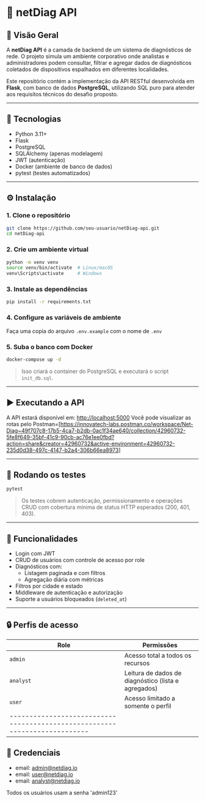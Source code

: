 # 📡 netDiag API

## 🧩 Visão Geral

A **netDiag API** é a camada de backend de um sistema de diagnósticos de rede. O projeto simula um ambiente corporativo onde analistas e administradores podem consultar, filtrar e agregar dados de diagnósticos coletados de dispositivos espalhados em diferentes localidades.

Este repositório contém a implementação da API RESTful desenvolvida em **Flask**, com banco de dados **PostgreSQL**, utilizando SQL puro para atender aos requisitos técnicos do desafio proposto.

---

## 🚀 Tecnologias

- Python 3.11+
- Flask
- PostgreSQL
- SQLAlchemy (apenas modelagem)
- JWT (autenticação)
- Docker (ambiente de banco de dados)
- pytest (testes automatizados)

---

## ⚙️ Instalação

### 1. Clone o repositório

```bash
git clone https://github.com/seu-usuario/netDiag-api.git
cd netDiag-api
```

### 2. Crie um ambiente virtual

```bash
python -m venv venv
source venv/bin/activate  # Linux/macOS
venv\Scripts\activate     # Windows
```

### 3. Instale as dependências

```bash
pip install -r requirements.txt
```

### 4. Configure as variáveis de ambiente

Faça uma copia do arquivo `.env.example` com o nome de `.env`

### 5. Suba o banco com Docker

```bash
docker-compose up -d
```

> Isso criará o container do PostgreSQL e executará o script `init_db.sql`.

---

## ▶️ Executando a API

A API estará disponível em: [http://localhost:5000](http://localhost:5000)
Você pode visualizar as rotas pelo Postman=[https://innovatech-labs.postman.co/workspace/Net-Diag~49f707c8-17b5-4ca7-b2db-0ac1f34ae640/collection/42960732-5fe8f649-35bf-41c9-90cb-ac76e1ee0fbd?action=share&creator=42960732&active-environment=42960732-235d0d38-497c-4147-b2a4-306b66ea8973]

---

## 🧪 Rodando os testes

```bash
pytest
```

> Os testes cobrem autenticação, permissionamento e operações CRUD com cobertura mínima de status HTTP esperados (200, 401, 403).

---

## 📌 Funcionalidades

- Login com JWT
- CRUD de usuários com controle de acesso por role
- Diagnósticos com:
  - Listagem paginada e com filtros
  - Agregação diária com métricas
- Filtros por cidade e estado
- Middleware de autenticação e autorização
- Suporte a usuários bloqueados (`deleted_at`)

---

## 🔒 Perfis de acesso

| Role     | Permissões                                                    |
|----------|---------------------------------------------------------------|
| `admin`  | Acesso total a todos os recursos                              |
| `analyst`| Leitura de dados de diagnóstico (lista e agregados)           |
| `user`   | Acesso limitado a somente o perfil                            |
|--------------------------------------------------------------------------|

## 🔑 Credenciais

- email: admin@netdiag.io
- email: user@netdiag.io
- email: analyst@netdiag.io

Todos os usuários usam a senha 'admin123'